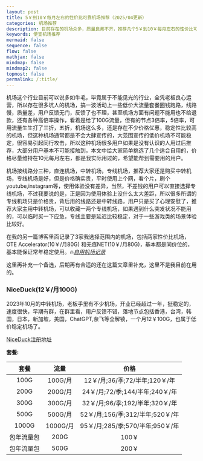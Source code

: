```yaml
---
layout: post
title: 5￥到10￥每月左右的性价比可靠机场推荐（2025/04更新）
categories: 机场推荐
description: 目前存在的机场众多，质量良莠不齐，推荐几个5￥到10￥每月左右的性价比可靠机场给大家选择，适合那些每月预算10块钱左右的，下文列出的机场都是稳定可用性高的，可以说极具性价比，也都是很少推广，大家在其他渠道都很难看到，一直在用的都是老用户，希望老板能长久运营，十分难得，节点数量也都比较精简，常用地区都有，小众地区没有
keywords: 便宜机场推荐
mermaid: false
sequence: false
flow: false
mathjax: false
mindmap: false
mindmap2: false
topmost: false
permalink: /:title/
---
```

机场这个行业目前可以说多如牛毛，毕竟属于不能见光的行业，全凭老板良心运营，所以存在很多坑人的机场，搞一波活动上一些低价大流量套餐圈钱跑路，线路慢，质量差，用户反馈无门，反馈了也不理，甚至机场方面有问题不能用也不给退款，还有各种高倍率操作，看着是给了100G流量，但有的节点3倍率，5倍率，可用流量生生打了三折，五折，机场这么多，还是存在不少价格优惠，稳定性比较高的机场，但这种机场通常都是不会大肆宣传的，大范围宣传的低价机场不可能稳定，很容易引起同行攻击，所以这种机场很多用户如果是没有认识的人用过后推荐，大部分用户基本不可能接触到，本文中给大家简单挑选了几个适合自用的，价格尽量维持在10元每月左右，都是我实际用过的，希望能帮到需要用的用户。

机场按线路分三种，直连机场，中转机场，专线机场，推荐大家还是购买中转机场，专线机场是好，但是价格确实贵，平时使用上个网，看个片，刷个youtube,instagram等，使用体验没有差异，当然，不差钱的用户可以直接选择专线机场，不过我要说的是，正是因为使用体验上没什么太大差距，所以很多所谓的专线机场只是价格贵，背后用的线路还是中转线路，用户只是买了心理安慰了，推荐大家主用中转机场，可以收藏一两个专线机场，如果遇到什么突发状况不能用的，可以临时买一下应急，专线主要是延迟比较稳定，对于一些游戏类的场景体验比较好。

在我的另一篇博客里面记录了3家我选择范围内的机场，包括两家性价比机场，OTE Accelerator(10￥/月80G) 和无痕NET(10￥/月80G)，基本都是同价位的，基本能保证常年稳定使用。🔥[*自用机场记录*](https://www.openwayz.com/jichang/)  

这里再补充一个备选，后期再有合适的还在这篇文章里补充，这里不是我目前在用的。

### NiceDuck(12￥/月100G)   

2023年10月的中转机场，老板手里有不少机场，开业已经超过一年，挺稳定的，速度很快，早期有群，在群里看，用户反馈不错，落地节点包括香港，台湾，韩国，日本，新加坡，美国，ChatGPT,奈飞等全解锁，一个月12￥100G，也属于低价稳定机场了。

[NiceDuck注册地址](https://user.niceduck.cc/#/register?code=z9wAy58m)  

**套餐:**

套餐 |  流量 | 价格 
:-: |  :-: | :-: 
100G | 100G/月 |12￥/月;36/季;72/半年;120￥/年
200G | 200G/月 |24￥/月;72/季;144/半年;240￥/年
300G | 300G/月 |32￥/月;96/季;192/半年;320￥/年
500G | 500G/月 |52￥/月;156/季;312/半年;520￥/年
1000G | 1000G/月|95￥/月;285/季;570/半年;950￥/年
包年流量包 | 200G |100￥
包年流量包 | 500G |200￥
